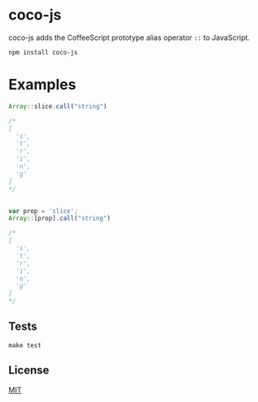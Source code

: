 # coco-js

coco-js adds the CoffeeScript prototype alias operator `::` to JavaScript.

`npm install coco-js`

# Examples

```javascript
Array::slice.call("string")

/*
[
  's',
  't',
  'r',
  'i',
  'n',
  'g'
]
*/


var prop = 'slice';
Array::[prop].call("string")

/*
[
  's',
  't',
  'r',
  'i',
  'n',
  'g'
]
*/
```

## Tests

`make test`

## License

[MIT](https://github.com/benjreinhart/coco-js/blob/master/LICENSE.txt)
